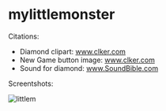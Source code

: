 # mylittlemonster

Citations:

+ Diamond clipart: www.clker.com
+ New Game button image: www.clker.com
+ Sound for diamond: www.SoundBible.com

Screentshots:

![littlem](https://cloud.githubusercontent.com/assets/16005119/11765224/c750ce02-a102-11e5-971d-df6d0ec5a6ab.png)
